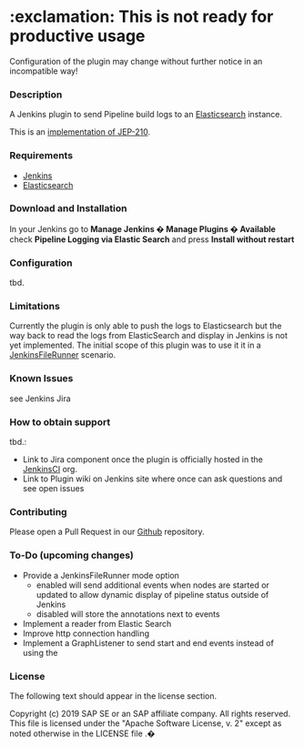 <h1> :exclamation: This is not ready for productive usage</h1>

Configuration of the plugin may change without further notice in an incompatible way!

### Description

A Jenkins plugin to send Pipeline build logs to an [Elasticsearch](https://www.elastic.co/products/elasticsearch) instance.

This is an [implementation of JEP-210](https://github.com/jenkinsci/jep/blob/master/jep/210/README.adoc).


### Requirements

 - [Jenkins](https://jenkins.io/)
 - [Elasticsearch](https://www.elastic.co/products/elasticsearch)

### Download and Installation

In your Jenkins go to **Manage Jenkins � Manage Plugins � Available** check **Pipeline Logging via Elastic Search** and press **Install without restart**

### Configuration

tbd.

### Limitations

Currently the plugin is only able to push the logs to Elasticsearch but the way back to read the logs from ElasticSearch and display in Jenkins is not yet implemented.
The initial scope of this plugin was to use it it in a [JenkinsFileRunner](https://github.com/jenkinsci/jenkinsfile-runner) scenario.


### Known Issues

see Jenkins Jira

### How to obtain support

tbd.: 
 - Link to Jira component once the plugin is officially hosted in the [JenkinsCI](https://github.com/jenkinsci) org.
 - Link to Plugin wiki on Jenkins site where once can ask questions and see open issues


### Contributing

Please open a Pull Request in our [Github](https://github.com/jenkinsci/pipeline-elasticsearch-logs-plugin) repository.

### To-Do (upcoming changes)

- Provide a JenkinsFileRunner mode option 
  - enabled will send additional events when nodes are started or updated to allow dynamic display of pipeline status outside of Jenkins
  - disabled will store the annotations next to events
- Implement a reader from Elastic Search
- Improve http connection handling
- Implement a GraphListener to send start and end events instead of using the 

### License

The following text should appear in the license section.  

Copyright (c) 2019 SAP SE or an SAP affiliate company. All rights reserved.
This file is licensed under the "Apache Software License, v. 2" except as noted otherwise in the LICENSE file .�

